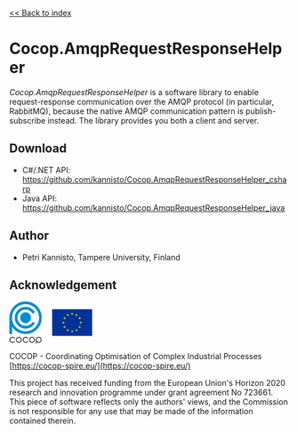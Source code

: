 
[<< Back to index](index.html)

# Cocop.AmqpRequestResponseHelper

_Cocop.AmqpRequestResponseHelper_ is a software library to enable
request-response communication over the AMQP protocol (in particular,
RabbitMQ), because the native AMQP communication pattern is publish-subscribe
instead. The library provides you both a client and server.


## Download

* C#/.NET API: https://github.com/kannisto/Cocop.AmqpRequestResponseHelper_csharp
* Java API: https://github.com/kannisto/Cocop.AmqpRequestResponseHelper_java


## Author

* Petri Kannisto, Tampere University, Finland


## Acknowledgement


<img src="logos.png" alt="COCOP and EU" style="display:block;margin-right:auto" />

COCOP - Coordinating Optimisation of Complex Industrial Processes  
[https://cocop-spire.eu/](https://cocop-spire.eu/)

This project has received funding from the European Union's Horizon 2020
research and innovation programme under grant agreement No 723661. This piece
of software reflects only the authors' views, and the Commission is not
responsible for any use that may be made of the information contained therein.
